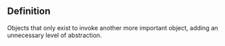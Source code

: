 ## Definition
Objects that only exist to invoke another more important object, adding an unnecessary level of abstraction.
